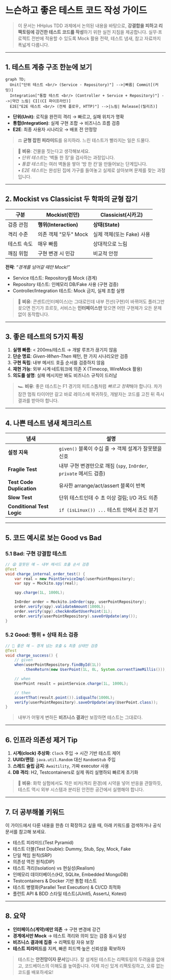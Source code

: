# 느슨하고 좋은 테스트 코드 작성 가이드

> 이 문서는 HHplus TDD 과제에서 논의된 내용을 바탕으로, **강결합을 피하고 리팩토링에 강건한 테스트 코드를 작성**하기 위한 실전 지침을 제공합니다. 실무·프로젝트 전반에 적용할 수 있도록 Mock 활용 전략, 테스트 냄새, 참고 자료까지 폭넓게 다룹니다.

---

## 1. 테스트 계층 구조 한눈에 보기

```mermaid
graph TD;
  Unit["단위 테스트 <br/> (Service · Repository)"] -->|빠름| Commit[(커밋)]
  Integration["통합 테스트 <br/> (Controller + Service + Repository)"] -->|약간 느림| CI[(CI 파이프라인)]
  E2E["E2E 테스트 <br/> (전체 플로우, HTTP)"] -->|느림| Release[(릴리즈)]
```

* **단위(Unit)**: 로직을 완전히 격리 → 빠르고, 실패 위치가 명확
* **통합(Integration)**: 실제 구현 조합 → 비즈니스 흐름 검증
* **E2E**: 최종 사용자 시나리오 → 배포 전 안정망

> ⚖️  **균형 잡힌 피라미드**를 유지하라. 느린 테스트가 빨라지는 일은 드물다.

> 🧱 **비유**: 건물을 짓는다고 생각해보세요.  
> • *단위 테스트*는 ‘벽돌 한 장’을 검사하는 과정입니다.  
> • *통합 테스트*는 여러 벽돌을 쌓아 ‘방 한 칸’을 만들어보는 단계입니다.  
> • *E2E 테스트*는 완성된 집에 가구를 들여놓고 실제로 살아보며 문제를 찾는 과정입니다.

---

## 2. Mockist vs Classicist 두 학파의 균형 잡기

| 구분 | Mockist(런던) | Classicist(시카고) |
|------|---------------|---------------------|
| 검증 관점 | **행위(Interaction)** | **상태(State)** |
| 격리 수준 | 의존 객체 "모두" Mock | 실제 객체(또는 Fake) 사용 |
| 테스트 속도 | 매우 빠름 | 상대적으로 느림 |
| 깨짐 위험 | 구현 변경 시 민감 | 비교적 안정 |

**전략**: *“경계를 넘어갈 때만 Mock!”*

* Service 테스트: Repository를 Mock (경계)
* Repository 테스트: 인메모리 DB/Fake 사용 (구현 검증)
* Controller/Integration 테스트: Mock 금지, 실제 조합 실행

> 🔌 **비유**: 콘센트(인터페이스)는 그대로인데 내부 전선(구현)이 바뀌어도 플러그만 꽂으면 전기가 흐르듯, 서비스는 **인터페이스만** 맞으면 어떤 구현체가 오든 문제없이 동작합니다.

---

## 3. 좋은 테스트의 5가지 특징

1. **실행 빠름**: < 200ms/테스트 → 개발 루프가 끊기지 않음
2. **단순 명료**: _Given-When-Then_ 패턴, 한 가지 시나리오만 검증
3. **구현 독립**: 내부 메서드 호출 순서를 검증하지 않음
4. **재현 가능**: 외부 시계·네트워크에 의존 X (Timecop, WireMock 활용)
5. **의도를 설명**: 실패 메시지만 봐도 비즈니스 규칙이 드러남

> 🏎️ **비유**: 좋은 테스트는 F1 경기의 피트스톱처럼 *빠르고 정확*해야 합니다. 차가 잠깐 멈춰 타이어만 갈고 바로 레이스에 복귀하듯, 개발자는 코드를 고친 뒤 즉시 결과를 받아야 합니다.

---

## 4. 나쁜 테스트 냄새 체크리스트

| 냄새 | 설명 |
|------|------|
| **설정 지옥** | `given()` 블록이 수십 줄 → 객체 설계가 잘못됐을 신호 |
| **Fragile Test** | 내부 구현 변경만으로 깨짐 (`spy`, `InOrder`, `private` 메서드 검증) |
| **Test Code Duplication** | 유사한 arrange/act/assert 블록이 반복 |
| **Slow Test** | 단위 테스트인데 수 초 이상 걸림; I/O 과도 의존 |
| **Conditional Test Logic** | `if (isLinux()) ...` 테스트 안에서 조건 분기 |

---

## 5. 코드 예시로 보는 Good vs Bad

### 5.1 Bad: 구현 강결합 테스트
```java
// 😫 잘못된 예 — 내부 메서드 호출 순서 검증
@Test
void charge_internal_order_test() {
    var real = new PointServiceImpl(userPointRepository);
    var spy = Mockito.spy(real);

    spy.charge(1L, 1000L);

    InOrder order = Mockito.inOrder(spy, userPointRepository);
    order.verify(spy).validateAmount(1000L);
    order.verify(spy).checkAndGetUserPoint(1L);
    order.verify(userPointRepository).saveOrUpdate(any());
}
```

### 5.2 Good: 행위 + 상태 최소 검증
```java
// 🎉 좋은 예 — 경계 넘는 호출 & 최종 상태만 검증
@Test
void charge_success() {
    // given
    when(userPointRepository.findById(1L))
        .thenReturn(new UserPoint(1L, 0L, System.currentTimeMillis()));

    // when
    UserPoint result = pointService.charge(1L, 1000L);

    // then
    assertThat(result.point()).isEqualTo(1000L);
    verify(userPointRepository).saveOrUpdate(any(UserPoint.class));
}
```

> 내부가 어떻게 변하든 **비즈니스 결과**만 보장하면 테스트는 그대로다.

---

## 6. 인프라 의존성 제거 Tip

1. **시계(clock) 추상화**: `Clock` 주입 → 시간 기반 테스트 제어
2. **UUID/랜덤**: `java.util.Random` 대신 `RandomStub` 주입
3. **스레드 슬립 금지**: `Awaitility`, 가짜 executor 사용
4. **DB 격리**: H2, Testcontainers로 실제 쿼리 실행하되 빠르게 초기화

> 🧪 **비유**: 화학 실험에서도 작은 비커(격리 환경)에 시약을 넣어 반응을 관찰하듯, 테스트 역시 외부 시스템과 분리된 안전한 공간에서 실행해야 합니다.

---

## 7. 더 공부해볼 키워드

이 가이드에서 다룬 내용을 한층 더 확장하고 싶을 때, 아래 키워드를 검색하거나 공식 문서를 참고해 보세요.

* 테스트 피라미드(Test Pyramid)
* 테스트 더블(Test Double): Dummy, Stub, Spy, Mock, Fake
* 단일 책임 원칙(SRP)
* 의존성 역전 원칙(DIP)
* 테스트 격리(Isolation) vs 현실성(Realism)
* 인메모리 데이터베이스(H2, SQLite, Embedded MongoDB)
* Testcontainers & Docker 기반 통합 테스트
* 테스트 병렬화(Parallel Test Execution) & CI/CD 최적화
* 플런트 API & BDD 스타일 테스트(JUnit5, AssertJ, Kotest)

---

## 8. 요약

* **인터페이스(계약)에만 의존** → 구현 변경에 강건
* **경계에서만 Mock** → 테스트 격리와 의미 있는 검증 동시 달성
* **비즈니스 결과에 집중** → 리팩토링 자유 보장
* **테스트 피라미드**를 지켜, 빠른 피드백·높은 신뢰성을 확보하자

> 테스트는 **안전망이자 문서**입니다. 잘 설계된 테스트는 리팩토링의 두려움을 없애고, 코드베이스의 이해도를 높여줍니다. 이제 자신 있게 리팩토링하고, 오류 없는 코드를 배포하세요! 